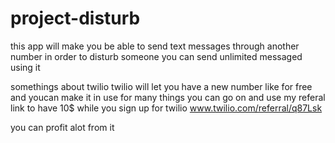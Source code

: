 # project-disturb
this app will make you be able to send text messages through another number in order to disturb someone you can send unlimited messaged using it


somethings about twilio
twilio will let you have a new number like for free and youcan make it in use for many things
you can go on and use my referal link to have 10$ while you sign up for twilio
www.twilio.com/referral/q87Lsk

you can profit alot from it
